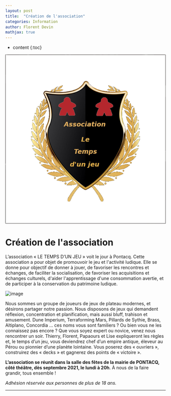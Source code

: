 ```yaml
---
layout: post
title:  "Création de l'association"
categories: Information
author: Florent Devin
mathjax: true
---
```


* content
{:toc}

![logo](/static/Logo.png)

# Création de l'association

L’association « LE TEMPS D’UN JEU » voit le jour à Pontacq. Cette association a pour objet de  promouvoir le jeu et l'activité ludique. Elle se donne pour objectif de donner à jouer, de favoriser les  rencontres et échanges, de faciliter la socialisation, de favoriser les acquisitions et échanges culturels,  d'aider l'apprentissage d'une consommation avertie, et de participer à la conservation du patrimoine  ludique.

![image](https://s1.qwant.com/thumbr/0x380/2/e/349f2f6974ea2fb8947748606798164b59230b148e4feb20df2ea796cc63bb/jeux-de-societe-a-deux.jpg?u=https%3A%2F%2Fmeilleur-test.fr%2Fwp-content%2Fuploads%2F2019%2F08%2Fjeux-de-societe-a-deux.jpg&q=0&b=1&p=0&a=0)

Nous sommes un groupe de joueurs de jeux de plateau modernes, et désirons  partager notre passion. Nous disposons de jeux qui demandent réflexion, concentration et  planification, mais aussi bluff, trahison et amusement. Dune Imperium, Terraforming Mars, Pillards  de Sythie, Brass, Altiplano, Concordia … ces noms vous sont familiers ? Ou bien vous ne les  connaissez pas encore ? Que vous soyez expert ou novice, venez nous rencontrer un soir. Thierry,  Florent, Papaours et Lise expliqueront les règles et, le temps d’un jeu, vous deviendrez chef d’un  empire antique, éleveur au Pérou ou pionnier d’une planète lointaine. Vous poserez des « ouvriers »,  construirez des « decks » et gagnerez des points de « victoire ».

**L’association se réunit dans la salle des fêtes de la mairie de PONTACQ, côté théâtre, dès septembre 2021, le lundi à 20h**. À nous de la faire grandir, tous ensemble !

_Adhésion réservée aux personnes de plus de 18 ans._

---

